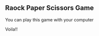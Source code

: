 Raock Paper Scissors Game
-------------------------

You can play this game with your computer 

Voila!!

